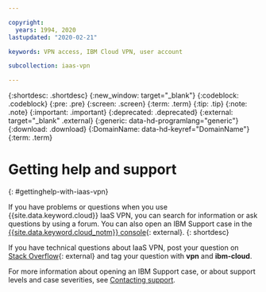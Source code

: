 ```yaml
---

copyright:
  years: 1994, 2020
lastupdated: "2020-02-21"

keywords: VPN access, IBM Cloud VPN, user account

subcollection: iaas-vpn

---
```


{:shortdesc: .shortdesc}
{:new_window: target="_blank"}
{:codeblock: .codeblock}
{:pre: .pre}
{:screen: .screen}
{:term: .term}
{:tip: .tip}
{:note: .note}
{:important: .important}
{:deprecated: .deprecated}
{:external: target="_blank" .external}
{:generic: data-hd-programlang="generic"}
{:download: .download}
{:DomainName: data-hd-keyref="DomainName"}
{:term: .term}

# Getting help and support
{: #gettinghelp-with-iaas-vpn}

If you have problems or questions when you use {{site.data.keyword.cloud}} IaaS VPN, you can search for information or ask questions by using a forum. You can also open an IBM Support case in the [{{site.data.keyword.cloud_notm}} console](https://cloud.ibm.com/unifiedsupport/cases/add){: external}.
{: shortdesc}

If you have technical questions about IaaS VPN, post your question on [Stack Overflow](https://stackoverflow.com/search?q=dl+ibm-cloud){: external} and tag your question with **vpn** and **ibm-cloud**.

For more information about opening an IBM Support case, or about support levels and case severities, see [Contacting support](/docs/get-support?topic=get-support-using-avatar).
